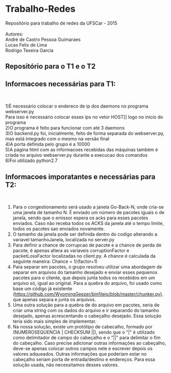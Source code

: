 # Trabalho-Redes
Repositório para trabalho de redes da UFSCar - 2015 <br><br>
Autores: <br>
André de Castro Pessoa Guimaraes <br>
Lucas Felix de Lima <br>
Rodrigo Texeira Garcia <br>

<h2> Repositório para o T1 e o T2</h2>

<h2>Informacoes necessárias para T1:</h2> <br>

1)É necessário colocar o endereco de ip dos daemons no programa webserver.py <br>
	Para isso é necessário colocar esses ips no vetor HOST[] logo no inicio do programa <br>
2)O programa é feito para funcionar com até 3 daemons <br>
3)O backend.py foi, inicialmente, feito de forma separada do webserver.py, mas está integrado com o mesmo na versão final <br>
4)A porta definida pelo grupo é a 10000 <br>
5)A página html com as informacoes recebidas das máquinas também é criada no arquivo webserver.py durante a execucao dos comandos <br>
6)Foi utilizado python2.7

<h2>Informacoes imporatantes e necessárias para T2:</h2> <br>

1) Para o congestionamento será usado a janela Go-Back-N, onde cria-se uma janela de tamanho N. É enviado um número de pacotes iguais o de janela, sendo que o emissor espera os acks para esses pacotes enviados. Caso não receba todos os ACKS da janela até o tempo limite, todos os pacotes sao enviados novamente. <br>
2) O tamanho da janela pode ser definida dentro do codigo alterando a variavel tamanhoJanela, localizada no server.py <br>
3) Para definir a chance de corrupcao de pacote e a chance de perda de pacote, é apenas altera as variaveis corruptionFactor e packetLossFactor localizadas no client.py. A chance é calculada da seguinte maneira: Chance = 1/(factor+1) <br>
4) Para separar em pacotes, o grupo resolveu utilizar uma abordagem de separar em arquivos do tamanho desejado e enviar esses pequenos pacotes para o cliente, que depois junta todos os recebidos em um arquivo só, igual ao original. Para a quebra do arquivo, foi usado como base um código já existente (https://github.com/WyomingGeezer/binfileio/blob/master/chunker.py), que apenas separa e junta os arquivos. <br>
5) Uma outra solução para a quebra de do arquivo em pacotes, seria de criar uma string com os dados do arquivo e ir separando do tamanho desejado, apenas acrescentando o cabeçalho desejado. Essa solução teria sido mais simples de implementar. <br>
6) Na nossa solução, existe um protótipo de cabecalho, formado por (NUMEROSEQUENCIA | CHECKSUM ||), sendo que o "|" é utilizado como delimitador de campo do cabeçalho e o "||" para delimitar o fim do cabeçalho. Caso precise adicionar outras informações ao cabeçalho, deve-se apenas colocar outros campos nele e escrever depois os valores adqueados. Outras informações que poderiam estar no cabeçalho seriam porta de entrada/destino e endereços. Para essa solução usada, não necessitamos desses valores. <br>
